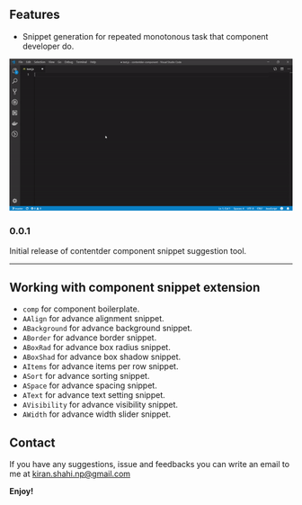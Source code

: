 ## Features

* Snippet generation for repeated monotonous task that component developer do. 

![screenshot](images/comp.gif)

### 0.0.1

Initial release of contentder component snippet suggestion tool.

-----------------------------------------------------------------------------------------------------------

## Working with component snippet extension

* `comp` for component boilerplate.
* `AAlign` for advance alignment snippet.
* `ABackground` for advance background snippet.
* `ABorder` for advance border snippet.
* `ABoxRad` for advance box radius snippet.
* `ABoxShad` for advance box shadow snippet.
* `AItems` for advance items per row snippet.
* `ASort` for advance sorting snippet.
* `ASpace` for advance spacing snippet.
* `AText` for advance text setting snippet.
* `AVisibility` for advance visibility snippet.
* `AWidth` for advance width slider snippet.

## Contact

If you have any suggestions, issue and feedbacks you can write an email to me at kiran.shahi.np@gmail.com

**Enjoy!**